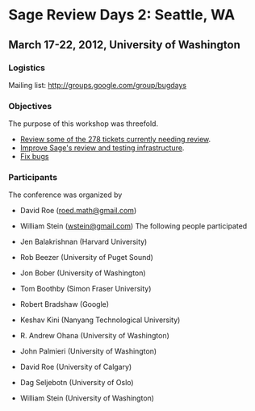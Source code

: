 

# Sage Review Days 2: Seattle, WA


## March 17-22, 2012, University of Washington


### Logistics

Mailing list: <a href="http://groups.google.com/group/bugdays">http://groups.google.com/group/bugdays</a> 


### Objectives

The purpose of this workshop was threefold. 

* <a href="/review2/Hitlist">Review some of the 278 tickets currently needing review</a>. 
* <a href="/review2/Projects">Improve Sage's review and testing infrastructure</a>. 
* <a href="/review2/Bugs">Fix bugs</a> 

### Participants

The conference was organized by 

* David Roe (<a href="mailto:roed.math@gmail.com">roed.math@gmail.com</a>) 
* William Stein (<a href="mailto:wstein@gmail.com">wstein@gmail.com</a>) 
The following people participated 

* Jen Balakrishnan (Harvard University) 
* Rob Beezer (University of Puget Sound) 
* Jon Bober (University of Washington) 
* Tom Boothby (Simon Fraser University) 
* Robert Bradshaw (Google) 
* Keshav Kini (Nanyang Technological University) 
* R. Andrew Ohana (University of Washington) 
* John Palmieri (University of Washington) 
* David Roe (University of Calgary) 
* Dag Seljebotn (University of Oslo) 
* William Stein (University of Washington) 